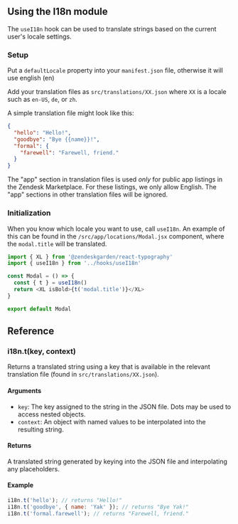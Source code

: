 ## Using the I18n module

The `useI18n` hook can be used to translate strings based on the current user's locale settings.

### Setup

Put a `defaultLocale` property into your `manifest.json` file, otherwise it will use english (en)

Add your translation files as `src/translations/XX.json` where `XX` is a locale such as `en-US`, `de`, or `zh`.

A simple translation file might look like this:

```json
{
  "hello": "Hello!",
  "goodbye": "Bye {{name}}!",
  "formal": {
    "farewell": "Farewell, friend."
  }
}
```

The "app" section in translation files is used *only* for public app listings in the Zendesk Marketplace. For these listings, we only allow English. The "app" sections in other translation files will be ignored.

### Initialization

When you know which locale you want to use, call `useI18n`. An example of this can be found in the `/src/app/locations/Modal.jsx` component, where the `modal.title` will be translated.

```javascript
import { XL } from '@zendeskgarden/react-typography'
import { useI18n } from '../hooks/useI18n'

const Modal = () => {
  const { t } = useI18n()
  return <XL isBold>{t('modal.title')}</XL>
}

export default Modal
```

## Reference

### i18n.t(key, context)

Returns a translated string using a key that is available in the relevant translation file (found in `src/translations/XX.json`).

#### Arguments

* `key`: The key assigned to the string in the JSON file. Dots may be used to access nested objects.
* `context`: An object with named values to be interpolated into the resulting string.

#### Returns

A translated string generated by keying into the JSON file and interpolating any placeholders.

#### Example

```javascript
i18n.t('hello'); // returns "Hello!"
i18n.t('goodbye', { name: 'Yak' }); // returns "Bye Yak!"
i18n.t('formal.farewell'); // returns "Farewell, friend."
```
